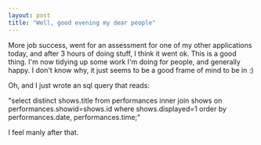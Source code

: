 ```yaml
---
layout: post
title: "Well, good evening my dear people"
---
```

More job success, went for an assessment for one of my other applications
today, and after 3 hours of doing stuff, I think it went ok. This is a good
thing. I'm now tidying up some work I'm doing for people, and generally happy.
I don't know why, it just seems to be a good frame of mind to be in :)

Oh, and I just wrote an sql query that reads:

"select distinct shows.title from performances inner join shows on
performances.showid=shows.id where shows.displayed=1 order by
performances.date, performances.time;"

I feel manly after that.
